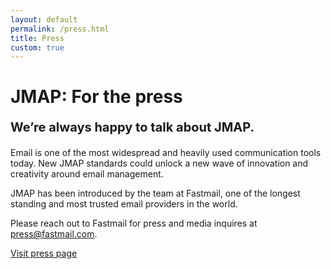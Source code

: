```yaml
---
layout: default
permalink: /press.html
title: Press
custom: true
---
```


# JMAP: For the press

<p style="font-size:20px;font-weight:bold">We’re always happy to talk about JMAP.</p>

Email is one of the most widespread and heavily used communication tools today. New JMAP standards could unlock a new wave of innovation and creativity around email management.

JMAP has been introduced by the team at Fastmail, one of the longest standing and most trusted email providers in the world.

Please reach out to Fastmail for press and media inquires at [press@fastmail.com](mailto:press@fastmail.com).

[Visit press page](https://www.fastmail.com/about/press)
